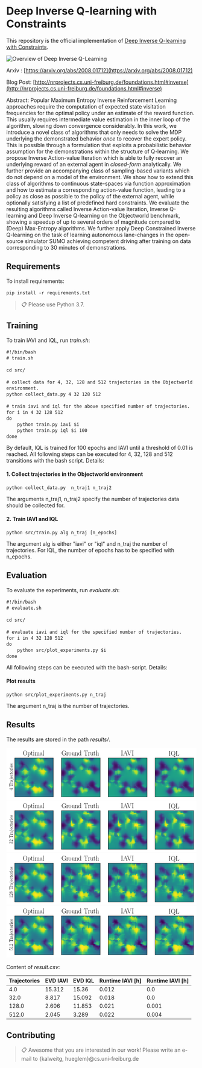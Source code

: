 # Deep Inverse Q-learning with Constraints

This repository is the official implementation of [Deep Inverse Q-learning with Constraints](https://arxiv.org/abs/2008.01712). 


![Overview of Deep Inverse Q-Learning](http://nrprojects.cs.uni-freiburg.de/images/iql/thumbnail.png)

Arxiv : [https://arxiv.org/abs/2008.01712](https://arxiv.org/abs/2008.01712)

Blog Post: [http://nrprojects.cs.uni-freiburg.de/foundations.html#inverse](http://nrprojects.cs.uni-freiburg.de/foundations.html#inverse)


Abstract: Popular Maximum Entropy Inverse Reinforcement Learning approaches require the computation of expected state visitation frequencies for the optimal policy under an estimate of the reward function. This usually requires intermediate value estimation in the inner loop of the algorithm, slowing down convergence considerably. 
In this work, we introduce a novel class of algorithms that only needs to solve the MDP underlying the demonstrated behavior *once* to recover the expert policy. This is possible through a formulation that exploits a probabilistic behavior assumption for the demonstrations within the structure of Q-learning. We propose Inverse Action-value Iteration which is able to fully recover an underlying reward of an external agent in *closed-form* analytically. We further provide an accompanying class of sampling-based variants which do not depend on a model of the environment. We show how to extend this class of algorithms to continuous state-spaces via function approximation and how to estimate a corresponding action-value function, leading to a policy as close as possible to the policy of the external agent, while optionally satisfying a list of predefined hard constraints. We evaluate the resulting algorithms called Inverse Action-value Iteration, Inverse Q-learning and Deep Inverse Q-learning on the Objectworld benchmark, showing a speedup of up to several orders of magnitude compared to (Deep) Max-Entropy algorithms. We further apply Deep Constrained Inverse Q-learning on the task of learning autonomous lane-changes in the open-source simulator SUMO achieving competent driving after training on data corresponding to 30 minutes of demonstrations.

## Requirements

To install requirements:

```setup
pip install -r requirements.txt
```

>📋 Please use Python 3.7. 

## Training

To train IAVI and IQL, run  *train.sh*:

```train
#!/bin/bash
# train.sh

cd src/
	
# collect data for 4, 32, 128 and 512 trajectories in the Objectworld environment.
python collect_data.py 4 32 128 512

# train iavi and iql for the above specified number of trajectories.
for i in 4 32 128 512
do
	python train.py iavi $i
	python train.py iql $i 100
done
```

By default, IQL is trained for 100 epochs and IAVI until a threshold of 0.01 is reached.
All following steps can be executed for 4, 32, 128 and 512 transitions with the bash script. Details:


#### 1. Collect trajectories in the Objectworld environment 

```train
python collect_data.py  n_traj1 n_traj2 
```
The arguments n\_traj1, n\_traj2 specify the number of trajectories data should be collected for. 


#### 2. Train IAVI and IQL

```train
python src/train.py alg n_traj [n_epochs]
```

The argument alg is either "iavi" or "iql" and n\_traj the number of trajectories. For IQL, the number of epochs has to be specified with n\_epochs.


## Evaluation

To evaluate the experiments, run *evaluate.sh*:

```eval
#!/bin/bash
# evaluate.sh

cd src/

# evaluate iavi and iql for the specified number of trajectories.
for i in 4 32 128 512
do
    python src/plot_experiments.py $i
done
```
All following steps can be executed with the bash-script. Details:

####  Plot results
```console
python src/plot_experiments.py n_traj
```

The argument n\_traj is the number of trajectories.


## Results


The results are stored in the path *results/*.

![Results for 4 Trajectories](results/imgs/4_result.png)<br/>
![Results for 32 Trajectories](results/imgs/32_result.png)<br/>
![Results for 128 Trajectories](results/imgs/128_result.png)<br/>
![Results for 512 Trajectories](results/imgs/512_result.png)

Content of *result.csv*:


| Trajectories | EVD IAVI      | EVD IQL |  Runtime IAVI [h]   | Runtime IAVI [h] |
| -----------  | ----------- | ----------- | ----------- | ----------- |
|4.0				   | 15.312				| 15.36			  | 0.012				| 0.0				  |
|32.0 			   | 8.817 			  | 15.092  	   | 0.018 			   | 0.0 			  |
|128.0 			   | 2.606 			  | 11.853 			  | 0.021			  | 0.001 			  |
|512.0 			   | 2.045 			  | 3.289 			  | 0.022 			  | 0.004 			  |

## Contributing

>📋  Awesome that you are interested in our work! Please write an e-mail to {kalweitg, hueglem}@cs.uni-freiburg.de
